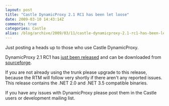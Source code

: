 ```yaml
---
layout: post
title: "Castle DynamicProxy 2.1 RC1 has been let loose"
date: 2009-03-10 14:43:14Z
comments: true
categories: Castle
alias: /blog/archive/2009/03/11/castle-dynamicproxy-2.1-rc1-has-been-let-loose.aspx/index.html
---
```


Just posting a heads up to those who use Castle DynamicProxy.

DynamicProxy 2.1 RC1 has [just been released][1] and can be downloaded from [sourceforge][2].

If you are not already using the trunk please upgrade to this release, because the RTM will follow very shortly if there aren't any
reported issues. This release contains the .NET 2.0 and .NET 3.5 compatible binaries.

If you have any issues with DynamicProxy please post them in the Castle users or development mailing list.

[1]: http://groups.google.com/group/castle-project-devel/browse_thread/thread/f111154d5a65c03f
[2]: https://sourceforge.net/projects/castleproject/

